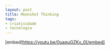 ```yaml
---
layout: post
title: Moonshot Thinking
tags:
- criatividade
- tecnologia
---
```

[embed]https://youtu.be/0uaquGZKx_0[/embed]
